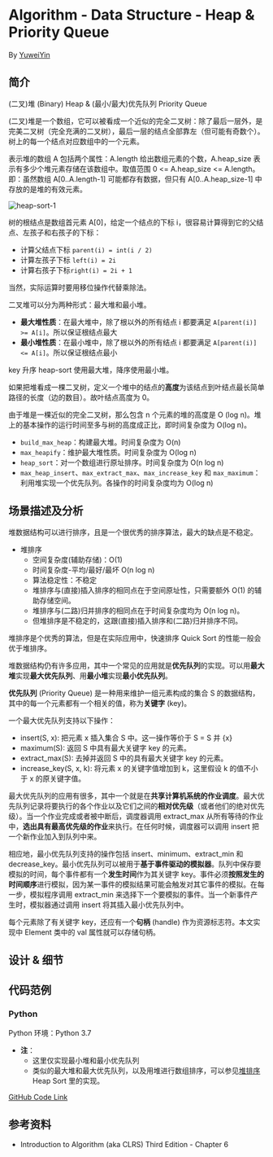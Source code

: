 # Algorithm - Data Structure - Heap & Priority Queue

By [YuweiYin](https://yuweiyin.github.io/)

## 简介

(二叉)堆 (Binary) Heap & (最小/最大)优先队列 Priority Queue

(二叉)堆是一个数组，它可以被看成一个近似的完全二叉树：除了最后一层外，是完美二叉树（完全充满的二叉树），最后一层的结点全部靠左（但可能有奇数个）。树上的每一个结点对应数组中的一个元素。

表示堆的数组 A 包括两个属性：A.length 给出数组元素的个数，A.heap_size 表示有多少个堆元素存储在该数组中。取值范围 0 <= A.heap_size <= A.length。即：虽然数组 A[0..A.length-1] 可能都存有数据，但只有 A[0..A.heap_size-1] 中存放的是堆的有效元素。

![heap-sort-1](/img/info-technology/algorithm/sort/heap-sort-1.png)

树的根结点是数组首元素 A[0]，给定一个结点的下标 i，很容易计算得到它的父结点、左孩子和右孩子的下标：

- 计算父结点下标 `parent(i) = int(i / 2)`
- 计算左孩子下标 `left(i) = 2i`
- 计算右孩子下标`right(i) = 2i + 1`

当然，实际运算时要用移位操作代替乘除法。

二叉堆可以分为两种形式：最大堆和最小堆。

- **最大堆性质**：在最大堆中，除了根以外的所有结点 i 都要满足 `A[parent(i)] >= A[i]`。所以保证根结点最大
- **最小堆性质**：在最小堆中，除了根以外的所有结点 i 都要满足 `A[parent(i)] <= A[i]`。所以保证根结点最小

key 升序 heap-sort 使用最大堆，降序使用最小堆。

如果把堆看成一棵二叉树，定义一个堆中的结点的**高度**为该结点到叶结点最长简单路径的长度（边的数目）。故叶结点高度为 0。

由于堆是一棵近似的完全二叉树，那么包含 n 个元素的堆的高度是 O (log n)。堆上的基本操作的运行时间至多与树的高度成正比，即时间复杂度为 O(log n)。

- `build_max_heap`：构建最大堆。时间复杂度为 O(n)
- `max_heapify`：维护最大堆性质。时间复杂度为 O(log n)
- `heap_sort`：对一个数组进行原址排序。时间复杂度为 O(n log n)
- `max_heap_insert`、`max_extract_max`、`max_increase_key` 和 `max_maximum`：利用堆实现一个优先队列。各操作的时间复杂度均为 O(log n)

## 场景描述及分析

堆数据结构可以进行排序，且是一个很优秀的排序算法，最大的缺点是不稳定。

- 堆排序
	- 空间复杂度(辅助存储)：O(1)
	- 时间复杂度-平均/最好/最坏 O(n log n)
	- 算法稳定性：不稳定
	- 堆排序与(直接)插入排序的相同点在于空间原址性，只需要额外 O(1) 的辅助存储空间。
	- 堆排序与(二路)归并排序的相同点在于时间复杂度均为 O(n log n)。
	- 但堆排序是不稳定的，这跟(直接)插入排序和(二路)归并排序不同。

堆排序是个优秀的算法，但是在实际应用中，快速排序 Quick Sort 的性能一般会优于堆排序。

堆数据结构仍有许多应用，其中一个常见的应用就是**优先队列**的实现。可以用**最大堆**实现**最大优先队列**、用**最小堆**实现**最小优先队列**。

**优先队列** (Priority Queue) 是一种用来维护一组元素构成的集合 S 的数据结构，其中的每一个元素都有一个相关的值，称为**关键字** (key)。

一个最大优先队列支持以下操作：

- insert(S, x): 把元素 x 插入集合 S 中。这一操作等价于 S = S 并 {x}
- maximum(S): 返回 S 中具有最大关键字 key 的元素。
- extract_max(S): 去掉并返回 S 中的具有最大关键字 key 的元素。
- increase_key(S, x, k): 将元素 x 的关键字值增加到 k，这里假设 k 的值不小于 x 的原关键字值。

最大优先队列的应用有很多，其中一个就是在**共享计算机系统的作业调度**。最大优先队列记录将要执行的各个作业以及它们之间的**相对优先级**（或者他们的绝对优先级）。当一个作业完成或者被中断后，调度器调用 extract_max 从所有等待的作业中，**选出具有最高优先级的作业**来执行。在任何时候，调度器可以调用 insert 把一个新作业加入到队列中来。

相应地，最小优先队列支持的操作包括 insert、minimum、extract_min 和 decrease_key。最小优先队列可以被用于**基于事件驱动的模拟器**。队列中保存要模拟的时间，每个事件都有一个**发生时间**作为其关键字 key。事件必须**按照发生的时间顺序**进行模拟，因为某一事件的模拟结果可能会触发对其它事件的模拟。在每一步，模拟程序调用 extract_min 来选择下一个要模拟的事件。当一个新事件产生时，模拟器通过调用 insert 将其插入最小优先队列中。

每个元素除了有关键字 key，还应有一个**句柄** (handle) 作为资源标志符。本文实现中 Element 类中的 val 属性就可以存储句柄。

## 设计 & 细节

## 代码范例

### Python

Python 环境：Python 3.7

- **注**：
    - 这里仅实现最小堆和最小优先队列
    - 类似的最大堆和最大优先队列，以及用堆进行数组排序，可以参见[堆排序](../sort/heap-sort) Heap Sort 里的实现。

[GitHub Code Link](https://github.com/YuweiYin/Code_Play/blob/master/Algorithm-Essence/data-structure/heap-priority-queue.py)

## 参考资料

- Introduction to Algorithm (aka CLRS) Third Edition - Chapter 6
